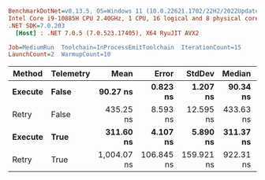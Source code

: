 ``` ini

BenchmarkDotNet=v0.13.5, OS=Windows 11 (10.0.22621.1702/22H2/2022Update/SunValley2)
Intel Core i9-10885H CPU 2.40GHz, 1 CPU, 16 logical and 8 physical cores
.NET SDK=7.0.203
  [Host] : .NET 7.0.5 (7.0.523.17405), X64 RyuJIT AVX2

Job=MediumRun  Toolchain=InProcessEmitToolchain  IterationCount=15  
LaunchCount=2  WarmupCount=10  

```
|  Method | Telemetry |        Mean |      Error |     StdDev |    Median |   Gen0 | Allocated |
|-------- |---------- |------------:|-----------:|-----------:|----------:|-------:|----------:|
| **Execute** |     **False** |    **90.27 ns** |   **0.823 ns** |   **1.207 ns** |  **90.34 ns** |      **-** |         **-** |
|   Retry |     False |   435.25 ns |   8.593 ns |  12.595 ns | 433.63 ns |      - |         - |
| **Execute** |      **True** |   **311.60 ns** |   **4.107 ns** |   **5.890 ns** | **311.37 ns** |      **-** |         **-** |
|   Retry |      True | 1,004.07 ns | 106.845 ns | 159.921 ns | 922.31 ns | 0.0124 |     104 B |

